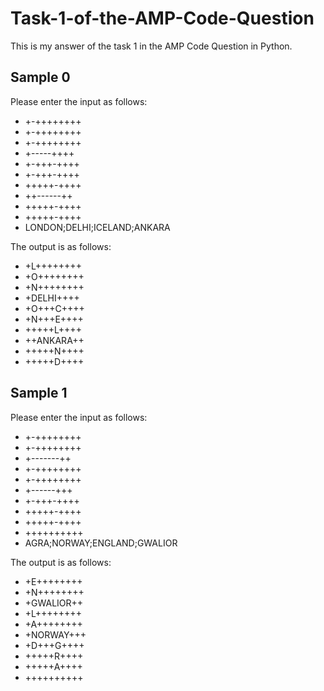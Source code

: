 # Task-1-of-the-AMP-Code-Question
This is my answer of the task 1 in the AMP Code Question in Python.

## Sample 0

Please enter the input as follows:

* +-++++++++
* +-++++++++
* +-++++++++
* +-----++++
* +-+++-++++
* +-+++-++++
* +++++-++++
* ++------++
* +++++-++++
* +++++-++++
* LONDON;DELHI;ICELAND;ANKARA

The output is as follows:

* +L++++++++
* +O++++++++
* +N++++++++
* +DELHI++++
* +O+++C++++
* +N+++E++++
* +++++L++++
* ++ANKARA++
* +++++N++++
* +++++D++++

## Sample 1

Please enter the input as follows:

* +-++++++++
* +-++++++++
* +-------++
* +-++++++++
* +-++++++++
* +------+++
* +-+++-++++
* +++++-++++
* +++++-++++
* ++++++++++
* AGRA;NORWAY;ENGLAND;GWALIOR

The output is as follows:

* +E++++++++
* +N++++++++
* +GWALIOR++
* +L++++++++
* +A++++++++
* +NORWAY+++
* +D+++G++++
* +++++R++++
* +++++A++++
* ++++++++++
